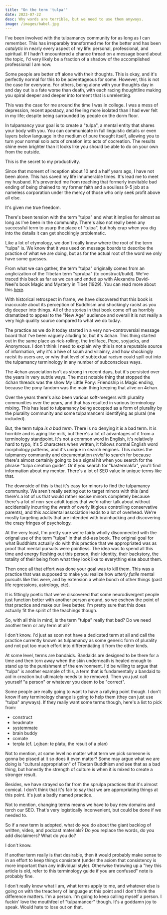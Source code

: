 ```yaml
---
title: "On the term 'tulpa'"
date: 2023-07-22
desc: Why words are terrible, but we need to use them anyways.
image: /images/babel.jpg
---
```


I've been involved with the tulpamancy community for as long as I can
remember. This has irreparably transformed me for the better and has
been _catalytic_ in nearly every aspect of my life: personal,
professional, and spiritual. If I hadn't encountered a chance thread
on a message board about the topic, I'd very likely be a fraction of a
shadow of the accomplished professional I am now.

Some people are better off alone with their thoughts. This is okay,
and it's perfectly normal for this to be adventageous for some.
However, this is not the case for everyone. For others, being alone
with your thoughts day in and day out is a fate worse than death, with
each racing thoughtline making you spiral deeper and deeper into
torment that is unrelenting.

This was the case for me around the time I was in college. I was a
mess of depression, recent apostacy, and feeling more isolated than I
had ever felt in my life; despite being surrounded by people on the
dorm floor.

In tulpamancy your goal is to create a "tulpa", a mental entity that
shares your body with you. You can communicate in full linguistic
details or even layers below language in the medium of pure thought
itself, allowing you to turn your normal solo acts of creation into
acts of cocreation. The results shine even brighter than it looks like
you should be able to do on your own from the outside.

This is the secret to my productivity.

Since that moment of inception about 10 and a half years ago, I have
not been alone. This has saved my life innumerable times. It's lead me
to meet my husband. It's prevented me from reaching that formerly
inevitable bad ending of being chained to my former faith and a
soulless 9-5 job at a nameless corporation under the mercy of those
who only seek profit above all else.

It's given me true freedom.

There's been tension with the term "tulpa" and what it implies for
almost as long as I've been in the community. There's also not really
been any successful term to usurp the place of "tulpa", but holy crap
when you dig into the details it can get shockingly problematic.

Like a lot of etymology, we don't really know where the root of the
term "tulpa" is. We know that it was used on message boards to
describe the practice of what we are doing, but as for the actual root
of the word we only have some guesses.

From what we can gather, the term "tulpa" originally comes from an
anglicization of the Tibetan term "sprulpa" (to construct/build).
We've traced this back as far as we can and ended up with Alexandra
David-Neel's book Magic and Mystery in Tibet (1929). You can read more
about this
[here](https://xena.greedo.xeserv.us/files/Tracking%20the%20Tulpa.pdf).

With historical retrospect in frame, we have discovered that this book
is inaccurate about its perception of Buddhism and shockingly racist
as you dig deeper into things. All of the stories in that book come
off as horribly dramatized to appeal to the "New Age" audience and
overall it is not really a very high quality source compared to what
we do today.

The practice as we do it today started in a very non-controversial
message board that I've been vaguely alluding to, but it's 4chan. This
thing started out in the same place as rick-rolling, the trollface,
Pepe, soyjacks, and Anonymous. I don't think I need to explain why
this is not a reputable source of information, why it's a hive of scum
and villainry, and how shockingly racist its users are, or why that
level of subtextual racism could spill out into the tulpamancy
terminology in any number of subconscious ways.

The 4chan association isn't as strong in recent days, but it's
persisted over the years in very subtle ways. The most notable thing
that stopped the 4chan threads was the show My Little Pony: Friendship
is Magic ending, because the pony fandom was the main thing keeping
that alive on 4chan.

Over the years there's also been various soft-mergers with plurality
communities over the years, and that has resulted in various
terminology mixing. This has lead to tulpamancy being accepted as a
form of plurality by the plurality community and some tulpamancers
identifying as plural (me included).

But, the term tulpa _is a bad term_. There is no denying it is a bad
term. It is horrible and is aging like milk, but there's a lot of
advantages of it from a terminology standpoint. It's not a common word
in English, it's relatively hard to typo, it's 5 characters when
written, it follows normal English word morphology patterns, and it's
unique in search engines. This makes the tulpmancy community and
documentation _trivial_ to search for because there's almost certainly
going to be a signal hit when you search for the phrase "tulpa
creation guide". Or if you search for "kastermakfa", you'll find
information about my mentor. There's a lot of SEO value in unique
terms like that.

The downside of this is that it's easy for minors to find the
tulpamancy community. We aren't really setting out to target minors
with this (and there's a lot of us that would rather excise minors
completely because there's a lot of non-sex adult topics that we'd
rather talk about without accidentally incurring the wrath of overly
litigious controlling conservative parents), and this accidental
association leads to a lot of overhead. We're mostly targeting adults
that are intended with brainhacking and discovering the crazy fringes
of psychology.

At the very least, I'm pretty sure we're fairly wholly disconnected
with the orignal use of the term "tulpa" in that old-ass book. The
original goal for what Buddhists actually do with this practice that
we appropriated was as proof that mental pursuits were pointless. The
idea was to spend all this time and energy fleshing out this person,
their identity, their backstory, the totality of their being from what
they look like to everything else about them.

Then once all that effort was done your goal was to kill them. This
was a practice that was supposed to make you realize how _utterly
futile_ mental pursuits like this were, and by extension a whole bunch
of other things (past life regressions, astrology, etc).

It is fittingly poetic that we've discovered that some neurodivergent
people just function better with another person around, so we eschew
the point of that practice and make our lives better. I'm pretty sure
that this does actually fit the spirit of the teachings though.

So, with all this in mind, is the term "tulpa" really that bad? Do we
need another term or any term at all?

I don't know. I'd just as soon not have a dedicated term at all and
call the practice currently known as tulpamancy as some generic form
of plurality and not put too much effort into differentiating it from
the other kinds.

At some level, terms are bandaids. Bandaids are designed to be there
for a time and then torn away when the skin underneath is healed
enough to stand up to the punishment of the environment. I'd be
willing to argue that "tulpa" is another example of this, a term that
is fundamentally a bandaid to aid in creation but ultimately needs to
be removed. Then you just call yourself "a person" or whatever you
deem to be "correct".

Some people are really going to want to have a rallying point though.
I don't know if any terminology change is going to help them (they
can just use "tulpa" anyways). If they really want some terms though,
here's a list to pick from:

* construct
* headmate
* systemmate
* brain buddy
* comate
* terpla (cf. Lojban: te platu, the result of a plan)

Not to mention, at some level no matter what term we pick someone is
gonna be pissed at it so does it even matter? Some may argue what we
are doing is "cultural appropriation" of Tibetan Buddhism and see that
as a bad thing, but honestly the strength of culture is when it is
mixed to create a stronger result.

Besides, we have strayed so far from the sprulpa practices that it's
almost comical. I don't think that it's fair to say that we are
appropriating things at this point. It's just a badly named practice.

Not to mention, changing terms means we have to buy new domains and
torch our SEO. That's very logistically inconvenient, but could be
done if we needed to.

So if a new term is adopted, what do you do about the giant backlog of
written, video, and podcast materials? Do you replace the words, do
you add disclaimers? What do you do?

I don't know.

If another term really is that desirable, then it would probably make
sense to in an effort to keep things consistent (under the axiom that
consistency is more important than any individual style). Otherwise
throwing up a "hey this article is old, refer to this terminology
guide if you are confused" note is probably fine.

I don't really know what I am, what terms apply to me, and whatever
else is going on with the treachery of language at this point and I
don't think the difference matters. I'm a person. I'm going to keep
calling myself a person. I fuckin' love the mouthfeel of "tulpamancer"
though. It's a goddamn joy to speak. Would hate to lose out on that.
